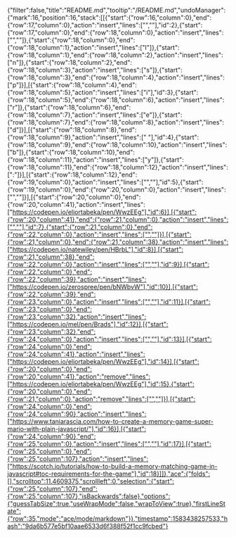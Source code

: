 {"filter":false,"title":"README.md","tooltip":"/README.md","undoManager":{"mark":16,"position":16,"stack":[[{"start":{"row":16,"column":0},"end":{"row":17,"column":0},"action":"insert","lines":["",""],"id":2},{"start":{"row":17,"column":0},"end":{"row":18,"column":0},"action":"insert","lines":["",""]},{"start":{"row":18,"column":0},"end":{"row":18,"column":1},"action":"insert","lines":["I"]},{"start":{"row":18,"column":1},"end":{"row":18,"column":2},"action":"insert","lines":["n"]},{"start":{"row":18,"column":2},"end":{"row":18,"column":3},"action":"insert","lines":["s"]},{"start":{"row":18,"column":3},"end":{"row":18,"column":4},"action":"insert","lines":["p"]}],[{"start":{"row":18,"column":4},"end":{"row":18,"column":5},"action":"insert","lines":["i"],"id":3},{"start":{"row":18,"column":5},"end":{"row":18,"column":6},"action":"insert","lines":["r"]},{"start":{"row":18,"column":6},"end":{"row":18,"column":7},"action":"insert","lines":["e"]},{"start":{"row":18,"column":7},"end":{"row":18,"column":8},"action":"insert","lines":["d"]}],[{"start":{"row":18,"column":8},"end":{"row":18,"column":9},"action":"insert","lines":[" "],"id":4},{"start":{"row":18,"column":9},"end":{"row":18,"column":10},"action":"insert","lines":["b"]},{"start":{"row":18,"column":10},"end":{"row":18,"column":11},"action":"insert","lines":["y"]},{"start":{"row":18,"column":11},"end":{"row":18,"column":12},"action":"insert","lines":[":"]}],[{"start":{"row":18,"column":12},"end":{"row":19,"column":0},"action":"insert","lines":["",""],"id":5},{"start":{"row":19,"column":0},"end":{"row":20,"column":0},"action":"insert","lines":["",""]}],[{"start":{"row":20,"column":0},"end":{"row":20,"column":41},"action":"insert","lines":["https://codepen.io/eliortabeka/pen/WwzEEg"],"id":6}],[{"start":{"row":20,"column":41},"end":{"row":21,"column":0},"action":"insert","lines":["",""],"id":7},{"start":{"row":21,"column":0},"end":{"row":22,"column":0},"action":"insert","lines":["",""]}],[{"start":{"row":21,"column":0},"end":{"row":21,"column":38},"action":"insert","lines":["https://codepen.io/natewiley/pen/HBrbL"],"id":8}],[{"start":{"row":21,"column":38},"end":{"row":22,"column":0},"action":"insert","lines":["",""],"id":9}],[{"start":{"row":22,"column":0},"end":{"row":22,"column":39},"action":"insert","lines":["https://codepen.io/zerospree/pen/bNWbvW"],"id":10}],[{"start":{"row":22,"column":39},"end":{"row":23,"column":0},"action":"insert","lines":["",""],"id":11}],[{"start":{"row":23,"column":0},"end":{"row":23,"column":32},"action":"insert","lines":["https://codepen.io/mel/pen/Brads"],"id":12}],[{"start":{"row":23,"column":32},"end":{"row":24,"column":0},"action":"insert","lines":["",""],"id":13}],[{"start":{"row":24,"column":0},"end":{"row":24,"column":41},"action":"insert","lines":["https://codepen.io/eliortabeka/pen/WwzEEg"],"id":14}],[{"start":{"row":20,"column":0},"end":{"row":20,"column":41},"action":"remove","lines":["https://codepen.io/eliortabeka/pen/WwzEEg"],"id":15},{"start":{"row":20,"column":0},"end":{"row":21,"column":0},"action":"remove","lines":["",""]}],[{"start":{"row":24,"column":0},"end":{"row":24,"column":90},"action":"insert","lines":["https://www.taniarascia.com/how-to-create-a-memory-game-super-mario-with-plain-javascript/"],"id":16}],[{"start":{"row":24,"column":90},"end":{"row":25,"column":0},"action":"insert","lines":["",""],"id":17}],[{"start":{"row":25,"column":0},"end":{"row":25,"column":107},"action":"insert","lines":["https://scotch.io/tutorials/how-to-build-a-memory-matching-game-in-javascript#toc-requirements-for-the-game"],"id":18}]]},"ace":{"folds":[],"scrolltop":11.4609375,"scrollleft":0,"selection":{"start":{"row":25,"column":107},"end":{"row":25,"column":107},"isBackwards":false},"options":{"guessTabSize":true,"useWrapMode":false,"wrapToView":true},"firstLineState":{"row":35,"mode":"ace/mode/markdown"}},"timestamp":1583438257533,"hash":"9da6b577e5bf10aae6533d6f388f52f1cc9fcbed"}